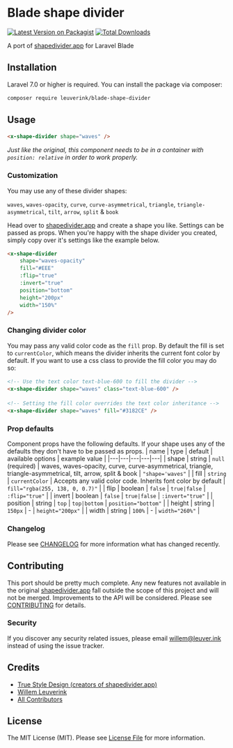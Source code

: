 <div style="position: absolute; top: 0; left: 0; width: 100%; overflow: hidden; line-height: 0; top: 0; opacity: .4;">
    ![You could have one of these on your site without breaking a sweat. Ain't that tasty?](/.github/assets/readme-top-divider.svg?raw=true "Optional Title")
</div>
<br /><br/><br />

# Blade shape divider

[![Latest Version on Packagist](https://img.shields.io/packagist/v/leuverink/blade-shape-divider.svg?style=flat-square)](https://packagist.org/packages/leuverink/blade-shape-divider)
[![Total Downloads](https://img.shields.io/packagist/dt/leuverink/blade-shape-divider.svg?style=flat-square)](https://packagist.org/packages/leuverink/blade-shape-divider)

A port of [shapedivider.app](shapedivider.app) for Laravel Blade

## Installation
Laravel 7.0 or higher is required.
You can install the package via composer:

``` bash
composer require leuverink/blade-shape-divider
```

## Usage

``` html
<x-shape-divider shape="waves" />
```
*Just like the original, this component needs to be in a container with `position: relative` in order to work properly.*

### Customization
You may use any of these divider shapes:

`waves`, `waves-opacity`, `curve`, `curve-asymmetrical`, `triangle`, `triangle-asymmetrical`, `tilt`, `arrow`, `split` & `book`

Head over to [shapedivider.app](shapedivider.app) and create a shape you like. Settings can be passed as props. When you're happy with the shape divider you created, simply copy over it's settings like the example below.

``` html
<x-shape-divider
    shape="waves-opacity"
    fill="#EEE"
    :flip="true"
    :invert="true"
    position="bottom"
    height="200px"
    width="150%"
/>
```

### Changing divider color
You may pass any valid color code as the `fill` prop. By default the fill is set to `currentColor`, which means the divider inherits the current font color by default. If you want to use a css class to provide the fill color you may do so:

``` html
<!-- Use the text color text-blue-600 to fill the divider -->
<x-shape-divider shape="waves" class="text-blue-600" />

<!-- Setting the fill color overrides the text color inheritance -->
<x-shape-divider shape="waves" fill="#3182CE" />
```

### Prop defaults
Component props have the following defaults. If your shape uses any of the defaults they don't have to be passed as props.
| name | type | default | available options | example value |
|---|---|---|---|---|
| shape | string | `null` (required) | waves, waves-opacity, curve, curve-asymmetrical, triangle, triangle-asymmetrical, tilt, arrow, split & book | `"shape='waves"` |
| fill | `string` | `currentColor` | Accepts any valid color code. Inherits font color by default | `fill="rgba(255, 138, 0, 0.7)"` |
| flip | boolean | `false` | `true|false` | `:flip="true"` |
| invert | boolean | `false` | `true|false` | `:invert="true"` |
| position | string | `top` | `top|bottom` | `position="bottom"` |
| height | string | `150px` | - | `height="200px"` |
| width | string | `100%` | - | `width="260%"` |

### Changelog

Please see [CHANGELOG](CHANGELOG.md) for more information what has changed recently.

## Contributing

This port should be pretty much complete. Any new features not available in the original [shapedivider.app](shapedivider.app) fall outside the scope of this project and will not be merged.
Improvements to the API will be considered.
Please see [CONTRIBUTING](CONTRIBUTING.md) for details.

### Security

If you discover any security related issues, please email willem@leuver.ink instead of using the issue tracker.

## Credits
- [True Style Design (creators of shapedivider.app)](https://truestyledesign.co.uk)
- [Willem Leuverink](https://github.com/gwleuverink)
- [All Contributors](../../contributors)

## License

The MIT License (MIT). Please see [License File](LICENSE.md) for more information.
